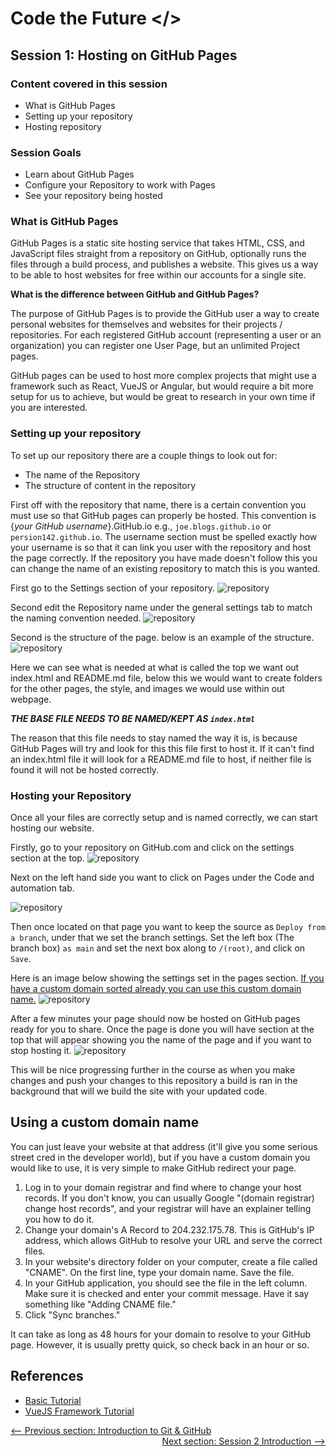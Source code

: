 # Code the Future </>

## Session 1: Hosting on GitHub Pages

### Content covered in this session

- What is GitHub Pages
- Setting up your repository
- Hosting repository

### Session Goals

- Learn about GitHub Pages
- Configure your Repository to work with Pages
- See your repository being hosted

### What is GitHub Pages

GitHub Pages is a static site hosting service that takes HTML, CSS, and JavaScript files straight from a repository on GitHub, optionally runs the files through a build process, and publishes a website. This gives us a way to be able to host websites for free within our accounts for a single site.

**What is the difference between GitHub and GitHub Pages?**

The purpose of GitHub Pages is to provide the GitHub user a way to create personal websites for themselves and websites for their projects / repositories. For each registered GitHub account (representing a user or an organization) you can register one User Page, but an unlimited Project pages.

GitHub pages can be used to host more complex projects that might use a framework such as React, VueJS or Angular, but would require a bit more setup for us to achieve, but would be great to research in your own time if you are interested.

### Setting up your repository

To set up our repository there are a couple things to look out for:

- The name of the Repository
- The structure of content in the repository

First off with the repository that name, there is a certain convention you must use so that GitHub pages can properly be hosted. This convention is {_your GitHub username_}.GitHub.io e.g., `joe.blogs.github.io` or `persion142.github.io`. The username section must be spelled exactly how your username is so that it can link you user with the repository and host the page correctly. If the repository you have made doesn't follow this you can change the name of an existing repository to match this is you wanted.

First go to the Settings section of your repository.
![repository](../images/session1/settings.png)

Second edit the Repository name under the general settings tab to match the naming convention needed.
![repository](../images/session1/repo-name.png)

Second is the structure of the page. below is an example of the structure.
![repository](../images/session1/folder-structure.png)

Here we can see what is needed at what is called the top we want out index.html and README.md file, below this we would want to create folders for the other pages, the style, and images we would use within out webpage.

**_THE BASE FILE NEEDS TO BE NAMED/KEPT AS `index.html`_**

The reason that this file needs to stay named the way it is, is because GitHub Pages will try and look for this this file first to host it. If it can't find an index.html file it will look for a README.md file to host, if neither file is found it will not be hosted correctly.

### Hosting your Repository

Once all your files are correctly setup and is named correctly, we can start hosting our website.

Firstly, go to your repository on GitHub.com and click on the settings section at the top.
![repository](../images/session1/settings.png)

Next on the left hand side you want to click on Pages under the Code and automation tab.

![repository](../images/session1/setting-sections.png)

Then once located on that page you want to keep the source as `Deploy from a branch`, under that we set the branch settings. Set the left box (The branch box) `as main` and set the next box along to `/(root)`, and click on `Save`.

Here is an image below showing the settings set in the pages section. [If you have a custom domain sorted already you can use this custom domain name.](#using-a-custom-domain-name)
![repository](../images/session1/pages-settings.png)

After a few minutes your page should now be hosted on GitHub pages ready for you to share. Once the page is done you will have section at the top that will appear showing you the name of the page and if you want to stop hosting it.
![repository](../images/session1/site-url.png)

This will be nice progressing further in the course as when you make changes and push your changes to this repository a build is ran in the background that will we build the site with your updated code.

## Using a custom domain name

You can just leave your website at that address (it'll give you some serious street cred in the developer world), but if you have a custom domain you would like to use, it is very simple to make GitHub redirect your page.

1. Log in to your domain registrar and find where to change your host records. If you don't know, you can usually Google "(domain registrar) change host records", and your registrar will have an explainer telling you how to do it.
2. Change your domain's A Record to 204.232.175.78. This is GitHub's IP address, which allows GitHub to resolve your URL and serve the correct files.
3. In your website's directory folder on your computer, create a file called "CNAME". On the first line, type your domain name. Save the file.
4. In your GitHub application, you should see the file in the left column. Make sure it is checked and enter your commit message. Have it say something like "Adding CNAME file."
5. Click "Sync branches."

It can take as long as 48 hours for your domain to resolve to your GitHub page. However, it is usually pretty quick, so check back in an hour or so.

## References

- [Basic Tutorial](https://pages.GitHub.com/)
- [VueJS Framework Tutorial](https://learnvue.co/articles/deploy-vue-to-GitHub-pages)

<div style="width: 100%">
<a href='intro_to_GitHub.md'><-- Previous section: Introduction to Git & GitHub</a>
<div align="right"><a  href='../session-2/README.md'>Next section: Session 2 Introduction --></a></div>
</div>
